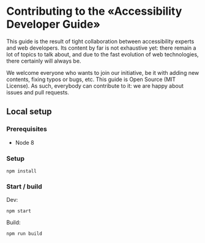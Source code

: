 # Contributing to the «Accessibility Developer Guide»

This guide is the result of tight collaboration between accessibility experts and web developers. Its content by far is not exhaustive yet: there remain a lot of topics to talk about, and due to the fast evolution of web technologies, there certainly will always be.

We welcome everyone who wants to join our initiative, be it with adding new contents, fixing typos or bugs, etc. This guide is Open Source (MIT License). As such, everybody can contribute to it: we are happy about issues and pull requests.

## Local setup

### Prerequisites

- Node 8

### Setup

```
npm install
```

### Start / build

Dev:

```
npm start
```

Build:

```
npm run build
```
